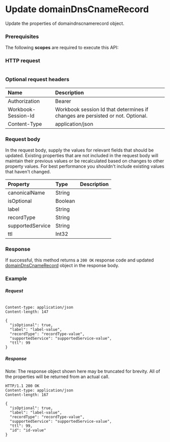 # Update domainDnsCnameRecord

Update the properties of domaindnscnamerecord object.
### Prerequisites
The following **scopes** are required to execute this API: 
### HTTP request
<!-- { "blockType": "ignored" } -->
```http

```
### Optional request headers
| Name       | Description|
|:-----------|:-----------|
| Authorization  | Bearer <code>|
| Workbook-Session-Id  | Workbook session Id that determines if changes are persisted or not. Optional.|
| Content-Type  | application/json |

### Request body
In the request body, supply the values for relevant fields that should be updated. Existing properties that are not included in the request body will maintain their previous values or be recalculated based on changes to other property values. For best performance you shouldn't include existing values that haven't changed.

| Property	   | Type	|Description|
|:---------------|:--------|:----------|
|canonicalName|String||
|isOptional|Boolean||
|label|String||
|recordType|String||
|supportedService|String||
|ttl|Int32||

### Response
If successful, this method returns a `200 OK` response code and updated [domainDnsCnameRecord](../resources/domaindnscnamerecord.md) object in the response body.
### Example
##### Request

<!-- {
  "blockType": "request",
  "name": "update_domaindnscnamerecord"
}-->
```http

Content-type: application/json
Content-length: 147

{
  "isOptional": true,
  "label": "label-value",
  "recordType": "recordType-value",
  "supportedService": "supportedService-value",
  "ttl": 99
}
```
##### Response
Note: The response object shown here may be truncated for brevity. All of the properties will be returned from an actual call.
<!-- {
  "blockType": "response",
  "truncated": true,
  "@odata.type": "microsoft.graph.domainDnsCnameRecord"
} -->
```http
HTTP/1.1 200 OK
Content-type: application/json
Content-length: 167

{
  "isOptional": true,
  "label": "label-value",
  "recordType": "recordType-value",
  "supportedService": "supportedService-value",
  "ttl": 99,
  "id": "id-value"
}
```

<!-- uuid: 8fcb5dbc-d5aa-4681-8e31-b001d5168d79
2015-10-25 14:57:30 UTC -->
<!-- {
  "type": "#page.annotation",
  "description": "Update domainDnsCnameRecord",
  "keywords": "",
  "section": "documentation",
  "tocPath": ""
}-->